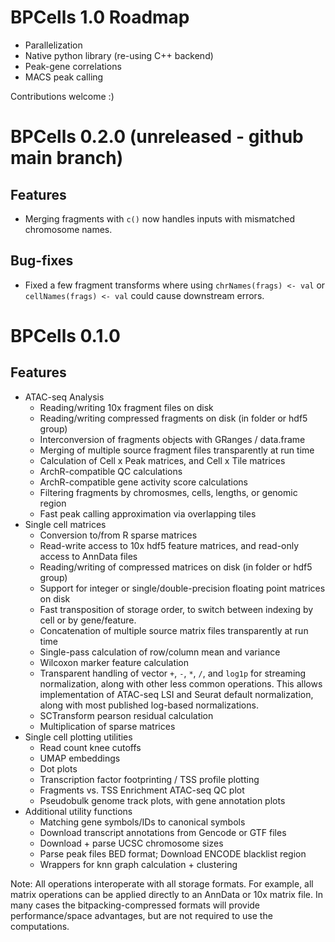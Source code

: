 # BPCells 1.0 Roadmap
- Parallelization
- Native python library (re-using C++ backend)
- Peak-gene correlations
- MACS peak calling

Contributions welcome :)

# BPCells 0.2.0 (unreleased - github main branch)
## Features
- Merging fragments with `c()` now handles inputs with mismatched chromosome names.

## Bug-fixes
- Fixed a few fragment transforms where using `chrNames(frags) <- val` or `cellNames(frags) <- val` could cause
  downstream errors.

# BPCells 0.1.0

## Features
- ATAC-seq Analysis
    - Reading/writing 10x fragment files on disk
    - Reading/writing compressed fragments on disk (in folder or hdf5 group)
    - Interconversion of fragments objects with GRanges / data.frame
    - Merging of multiple source fragment files transparently at run time
    - Calculation of Cell x Peak matrices, and Cell x Tile matrices
    - ArchR-compatible QC calculations
    - ArchR-compatible gene activity score calculations
    - Filtering fragments by chromosmes, cells, lengths, or genomic region
    - Fast peak calling approximation via overlapping tiles
- Single cell matrices
    - Conversion to/from R sparse matrices
    - Read-write access to 10x hdf5 feature matrices, and read-only access to AnnData files
    - Reading/writing of compressed matrices on disk (in folder or hdf5 group)
    - Support for integer or single/double-precision floating point matrices on disk
    - Fast transposition of storage order, to switch between indexing by cell or
      by gene/feature.
    - Concatenation of multiple source matrix files transparently at run time
    - Single-pass calculation of row/column mean and variance
    - Wilcoxon marker feature calculation
    - Transparent handling of vector `+`, `-`, `*`, `/`, and `log1p` for streaming
      normalization, along with other less common operations. This allows implementation of ATAC-seq LSI and Seurat default
      normalization, along with most published log-based normalizations.
    - SCTransform pearson residual calculation
    - Multiplication of sparse matrices
- Single cell plotting utilities
    - Read count knee cutoffs
    - UMAP embeddings
    - Dot plots
    - Transcription factor footprinting / TSS profile plotting
    - Fragments vs. TSS Enrichment ATAC-seq QC plot
    - Pseudobulk genome track plots, with gene annotation plots
- Additional utility functions
    - Matching gene symbols/IDs to canonical symbols
    - Download transcript annotations from Gencode or GTF files 
    - Download + parse UCSC chromosome sizes
    - Parse peak files BED format; Download ENCODE blacklist region
    - Wrappers for knn graph calculation + clustering


Note: All operations interoperate with all storage formats. For example, all matrix operations can be applied directly to an AnnData or 10x matrix file. In many cases
the bitpacking-compressed formats will provide performance/space advantages, but
are not required to use the computations.